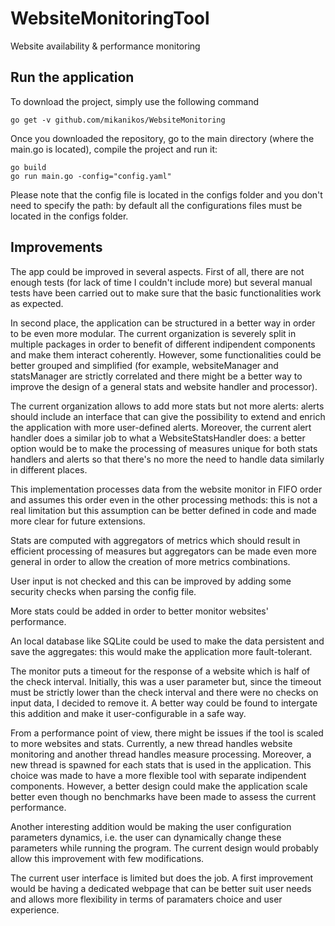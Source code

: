 # WebsiteMonitoringTool
Website availability &amp; performance monitoring

## Run the application

To download the project, simply use the following command 

```
go get -v github.com/mikanikos/WebsiteMonitoring
```

Once you downloaded the repository, go to the main directory (where the main.go is located), compile the project and run it:

```
go build
go run main.go -config="config.yaml"
```

Please note that the config file is located in the configs folder and you don't need to specify the path: by default all the configurations files must be located in the configs folder.

## Improvements
The app could be improved in several aspects. First of all, there are not enough tests (for lack of time I couldn't include more) but several manual tests have been carried out to make sure that the basic functionalities work as expected. 

In second place, the application can be structured in a better way in order to be even more modular. The current organization is severely split in multiple packages in order to benefit of different indipendent components and make them interact coherently. However, some functionalities could be better grouped and simplified (for example, websiteManager and statsManager are strictly correlated and there might be a better way to improve the design of a general stats and website handler and processor).

The current organization allows to add more stats but not more alerts: alerts should include an interface that can give the possibility to extend and enrich the application with more user-defined alerts. Moreover, the current alert handler does a similar job to what a WebsiteStatsHandler does: a better option would be to make the processing of measures unique for both stats handlers and alerts so that there's no more the need to handle data similarly in different places.

This implementation processes data from the website monitor in FIFO order and assumes this order even in the other processing methods: this is not a real limitation but this assumption can be better defined in code and made more clear for future extensions. 

Stats are computed with aggregators of metrics which should result in efficient processing of measures but aggregators can be made even more general in order to allow the creation of more metrics combinations.

User input is not checked and this can be improved by adding some security checks when parsing the config file.

More stats could be added in order to better monitor websites' performance.

An local database like SQLite could be used to make the data persistent and save the aggregates: this would make the application more fault-tolerant.

The monitor puts a timeout for the response of a website which is half of the check interval. Initially, this was a user parameter but, since the timeout must be strictly lower than the check interval and there were no checks on input data, I decided to remove it. A better way could be found to intergate this addition and make it user-configurable in a safe way.  

From a performance point of view, there might be issues if the tool is scaled to more websites and stats. Currently, a new thread handles website monitoring and another thread handles measure processing. Moreover, a new thread is spawned for each stats that is used in the application. This choice was made to have a more flexible tool with separate indipendent components. However, a better design could make the application scale better even though no benchmarks have been made to assess the current performance.    

Another interesting addition would be making the user configuration parameters dynamics, i.e. the user can dynamically change these parameters while running the program. The current design would probably allow this improvement with few modifications.

The current user interface is limited but does the job. A first improvement would be having a dedicated webpage that can be better suit user needs and allows more flexibility in terms of paramaters choice and user experience.
